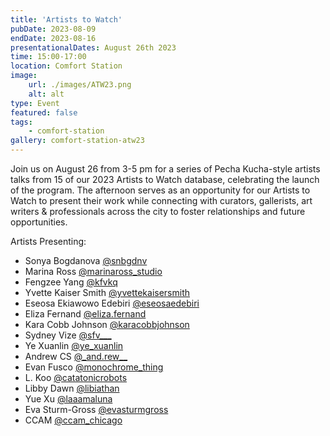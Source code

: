 ```yaml
---
title: 'Artists to Watch'
pubDate: 2023-08-09
endDate: 2023-08-16
presentationalDates: August 26th 2023
time: 15:00-17:00
location: Comfort Station
image:
    url: ./images/ATW23.png
    alt: alt
type: Event
featured: false
tags:
    - comfort-station
gallery: comfort-station-atw23
---
```


Join us on August 26 from 3-5 pm for a series of Pecha Kucha-style artists talks from 15 of our 2023 Artists to Watch database, celebrating the launch of the program. The afternoon serves as an opportunity for our Artists to Watch to present their work while connecting with curators, gallerists, art writers & professionals across the city to foster relationships and future opportunities.

Artists Presenting:

-   Sonya Bogdanova [@snbgdnv](https://instagram.com/snbgdnv)
-   Marina Ross [@marinaross_studio](https://instagram.com/marinaross_studio)
-   Fengzee Yang [@kfvkq](https://instagram.com/kfvkq)
-   Yvette Kaiser Smith [@yvettekaisersmith](https://instagram.com/yvettekaisersmith)
-   Eseosa Ekiawowo Edebiri [@eseosaedebiri](https://instagram.com/eseosaedebiri)
-   Eliza Fernand [@eliza.fernand](https://instagram.com/eliza.fernand)
-   Kara Cobb Johnson [@karacobbjohnson](https://instagram.com/karacobbjohnson)
-   Sydney Vize [@sfv\_\_\_](https://instagram.com/sfv___)
-   Ye Xuanlin [@ye_xuanlin](https://instagram.com/ye_xuanlin)
-   Andrew CS [@\_and.rew\_\_](https://instagram.com/_and.rew__)
-   Evan Fusco [@monochrome_thing](https://instagram.com/monochrome_thing)
-   L. Koo [@catatonicrobots](https://instagram.com/catatonicrobots)
-   Libby Dawn [@libiathan](https://instagram.com/libiathan)
-   Yue Xu [@laaamaluna](https://instagram.com/laaamaluna)
-   Eva Sturm-Gross [@evasturmgross](https://instagram.com/evasturmgross)
-   CCAM [@ccam_chicago](https://instagram.com/ccam_chicago)
